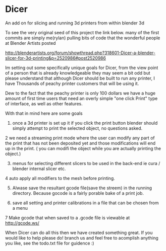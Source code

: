 Dicer
=====

An add on for slicing and running 3d printers from within blender 3d

To see the very original seed of this project the link below.
many of the first commits are simply me(rylan) pulling bits of code that
the wonderful people at Blender Artists posted

http://blenderartists.org/forum/showthread.php?318601-Dicer-a-blender-slicer-for-3d-printing&p=2520986#post2520986


Im setting out some specifically unique goals for Dicer, from the view point of a person that is already knowledgeable they may seem a bit odd but please understand that although Dicer should be built to run any printer, I have Thousands of peachy printer customers that will be using it.

Dew to the fact that the peachy printer is only 100 dollars we have a huge amount of first time users that need an overly simple "one click Print" type of interface, as well as other features.

With that in mind here are some goals

1. once a 3d printer is set up it if you click the print button blender should simply attempt to print the selected object, no questions asked.

2 we need a streaming print mode where the user can modify any part of the print that has not been deposited yet and those modifications will end up in the print. ( you can modifi the object while you are actually printing the object.)

3. menus for selecting different slicers to be used in the back-end ie cura
/ blender internal slicer etc.

4 auto apply all modifiers to the mesh before printing. 

5. Alwase save the resultant gcode file(save the streem) in the running directory. Because gocode is a fairly porable bake of a print job. 

6. save all setting and printer calibrations in a file that can be chosen from a menu

7 Make gcode that when saved to a .gcode file is viewable at http://gcode.ws/

When Dicer can do all this then we have created something great. 
If you would like to help please do! branch us and feel free to acomplish anything you like, see the todo.txt file for guidence :)



